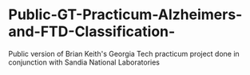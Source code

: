 # Public-GT-Practicum-Alzheimers-and-FTD-Classification-
Public version of Brian Keith's Georgia Tech practicum project done in conjunction with Sandia National Laboratories 
